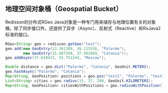 ## 地理空间对象桶（Geospatial Bucket）

Redisson的分布式RGeo Java对象是一种专门用来储存与地理位置有关的对象桶。除了同步接口外，还提供了异步（Async）、反射式（Reactive）和RxJava2标准的接口。

```java
RGeo<String> geo = redisson.getGeo("test");
geo.add(new GeoEntry(13.361389, 38.115556, "Palermo"),
        new GeoEntry(15.087269, 37.502669, "Catania"));
geo.addAsync(37.618423, 55.751244, "Moscow");

Double distance = geo.dist("Palermo", "Catania", GeoUnit.METERS);
geo.hashAsync("Palermo", "Catania");
Map<String, GeoPosition> positions = geo.pos("test2", "Palermo", "test3", "Catania", "test1");
List<String> cities = geo.radius(15, 37, 200, GeoUnit.KILOMETERS);
Map<String, GeoPosition> citiesWithPositions = geo.radiusWithPosition(15, 37, 200, GeoUnit.KILOMETERS);
```